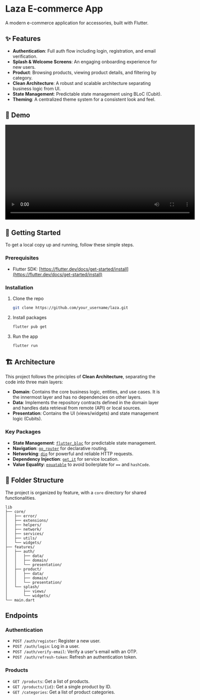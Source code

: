 # Laza E-commerce App

A modern e-commerce application for accessories, built with Flutter.

## ✨ Features

*   **Authentication**: Full auth flow including login, registration, and email verification.
*   **Splash & Welcome Screens**: An engaging onboarding experience for new users.
*   **Product**: Browsing products, viewing product details, and filtering by category.
*   **Clean Architecture**: A robust and scalable architecture separating business logic from UI.
*   **State Management**: Predictable state management using BLoC (Cubit).
*   **Theming**: A centralized theme system for a consistent look and feel.

## 🎥 Demo

<video src="https://github.com/user-attachments/assets/f1aaa523-558e-43b8-bc10-5773f82fe6a7.mp4" controls width="600">
  Your browser does not support the video tag.
</video>

## 🚀 Getting Started

To get a local copy up and running, follow these simple steps.

### Prerequisites

*   Flutter SDK: [https://flutter.dev/docs/get-started/install](https://flutter.dev/docs/get-started/install)

### Installation

1.  Clone the repo
    ```sh
    git clone https://github.com/your_username/laza.git
    ```
2.  Install packages
    ```sh
    flutter pub get
    ```
3.  Run the app
    ```sh
    flutter run
    ```

## 🏗️ Architecture

This project follows the principles of **Clean Architecture**, separating the code into three main layers:

*   **Domain**: Contains the core business logic, entities, and use cases. It is the innermost layer and has no dependencies on other layers.
*   **Data**: Implements the repository contracts defined in the domain layer and handles data retrieval from remote (API) or local sources.
*   **Presentation**: Contains the UI (views/widgets) and state management logic (Cubits).

### Key Packages

*   **State Management**: [`flutter_bloc`](https://pub.dev/packages/flutter_bloc) for predictable state management.
*   **Navigation**: [`go_router`](https://pub.dev/packages/go_router) for declarative routing.
*   **Networking**: [`dio`](https://pub.dev/packages/dio) for powerful and reliable HTTP requests.
*   **Dependency Injection**: [`get_it`](https://pub.dev/packages/get_it) for service location.
*   **Value Equality**: [`equatable`](https://pub.dev/packages/equatable) to avoid boilerplate for `==` and `hashCode`.

## 📁 Folder Structure

The project is organized by feature, with a `core` directory for shared functionalities.

```
lib
├── core/
│   ├── error/
│   ├── extensions/
│   ├── helpers/
│   ├── network/
│   ├── services/
│   ├── utils/
│   └── widgets/
├── features/
│   ├── auth/
│   │   ├── data/
│   │   ├── domain/
│   │   └── presentation/
│   ├── product/
│   │   ├── data/
│   │   ├── domain/
│   │   └── presentation/
│   └── splash/
│       ├── views/
│       └── widgets/
└── main.dart
```

## Endpoints

### Authentication

*   `POST /auth/register`: Register a new user.
*   `POST /auth/login`: Log in a user.
*   `POST /auth/verify-email`: Verify a user's email with an OTP.
*   `POST /auth/refresh-token`: Refresh an authentication token.

### Products

*   `GET /products`: Get a list of products.
*   `GET /products/{id}`: Get a single product by ID.
*   `GET /categories`: Get a list of product categories.
